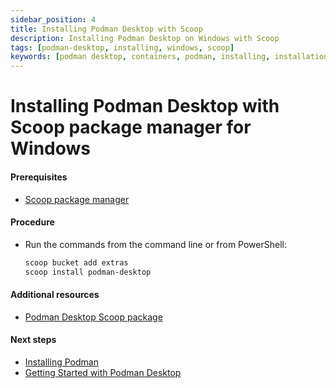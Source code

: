 ```yaml
---
sidebar_position: 4
title: Installing Podman Desktop with Scoop
description: Installing Podman Desktop on Windows with Scoop
tags: [podman-desktop, installing, windows, scoop]
keywords: [podman desktop, containers, podman, installing, installation, windows, scoop]
---
```


# Installing Podman Desktop with Scoop package manager for Windows

#### Prerequisites

- [Scoop package manager](https://github.com/ScoopInstaller/Install#readme)

#### Procedure

- Run the commands from the command line or from PowerShell:

  ```sh
  scoop bucket add extras
  scoop install podman-desktop
  ```

#### Additional resources

- [Podman Desktop Scoop package](https://scoop.sh/#/apps?q=podman-desktop&s=0&d=1&o=true)

#### Next steps

- [Installing Podman](installing-podman-with-podman-desktop)
- [Getting Started with Podman Desktop](/docs/getting-started/getting-started)
